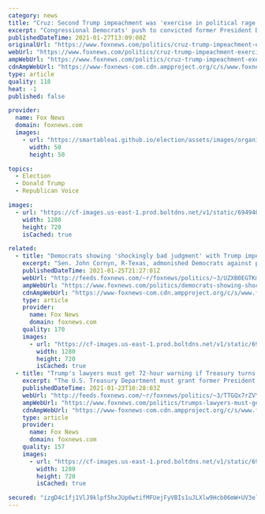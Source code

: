 ```yaml
---
category: news
title: "Cruz: Second Trump impeachment was 'exercise in political rage' by Democrats: 'It was their id speaking'"
excerpt: "Congressional Democrats' push to convicted former President Donald Trump of impeachable offenses is \"driven by the partisan rage and the partisan anger that the Democrats feel,\" Sen. Ted Cruz, R-Texas, told \"Hannity\" Tuesday. \"They hate Donald J."
publishedDateTime: 2021-01-27T13:09:00Z
originalUrl: "https://www.foxnews.com/politics/cruz-trump-impeachment-exercise-political-rage-democrats"
webUrl: "https://www.foxnews.com/politics/cruz-trump-impeachment-exercise-political-rage-democrats"
ampWebUrl: "https://www.foxnews.com/politics/cruz-trump-impeachment-exercise-political-rage-democrats.amp"
cdnAmpWebUrl: "https://www-foxnews-com.cdn.ampproject.org/c/s/www.foxnews.com/politics/cruz-trump-impeachment-exercise-political-rage-democrats.amp"
type: article
quality: 118
heat: -1
published: false

provider:
  name: Fox News
  domain: foxnews.com
  images:
    - url: "https://smartableai.github.io/election/assets/images/organizations/foxnews.com-50x50.jpg"
      width: 50
      height: 50

topics:
  - Election
  - Donald Trump
  - Republican Voice

images:
  - url: "https://cf-images.us-east-1.prod.boltdns.net/v1/static/694940094001/3ee76d37-7cc3-41e5-a110-85fc30d5e54c/b533923f-0a48-4031-b2f3-27fe4a3bb1ca/1280x720/match/image.jpg"
    width: 1280
    height: 720
    isCached: true

related:
  - title: "Democrats showing 'shockingly bad judgment' with Trump impeachment focus: Cornyn"
    excerpt: "Sen. John Cornyn, R-Texas, admonished Democrats against pursuing another impeachment trial against former President Donald Trump, saying Monday it shows \"shockingly bad judgment.\""
    publishedDateTime: 2021-01-25T21:27:01Z
    webUrl: "http://feeds.foxnews.com/~r/foxnews/politics/~3/UZXB0EGTKm0/democrats-showing-shockingly-bad-judgment-with-trump-impeachment-focus-cornyn"
    ampWebUrl: "https://www.foxnews.com/politics/democrats-showing-shockingly-bad-judgment-with-trump-impeachment-focus-cornyn.amp"
    cdnAmpWebUrl: "https://www-foxnews-com.cdn.ampproject.org/c/s/www.foxnews.com/politics/democrats-showing-shockingly-bad-judgment-with-trump-impeachment-focus-cornyn.amp"
    type: article
    provider:
      name: Fox News
      domain: foxnews.com
    quality: 170
    images:
      - url: "https://cf-images.us-east-1.prod.boltdns.net/v1/static/694940094001/6df6e525-5569-4d10-9efc-e2e13414355d/5ad2f01c-aceb-44c0-8ea1-25f2ec90acd4/1280x720/match/image.jpg"
        width: 1280
        height: 720
        isCached: true
  - title: "Trump's lawyers must get 72-hour warning if Treasury turns over president's tax returns to Democrats: judge"
    excerpt: "The U.S. Treasury Department must grant former President Trump’s lawyers a 72-hour warning if it allows his tax returns to be released to Democrats, a judge ruled Friday, according to a report."
    publishedDateTime: 2021-01-23T10:28:03Z
    webUrl: "http://feeds.foxnews.com/~r/foxnews/politics/~3/TTGQx7rZVYE/trumps-lawyers-must-get-72-hour-warning-if-treasury-turns-over-presidents-tax-returns-to-democrats-judge"
    ampWebUrl: "https://www.foxnews.com/politics/trumps-lawyers-must-get-72-hour-warning-if-treasury-turns-over-presidents-tax-returns-to-democrats-judge.amp"
    cdnAmpWebUrl: "https://www-foxnews-com.cdn.ampproject.org/c/s/www.foxnews.com/politics/trumps-lawyers-must-get-72-hour-warning-if-treasury-turns-over-presidents-tax-returns-to-democrats-judge.amp"
    type: article
    provider:
      name: Fox News
      domain: foxnews.com
    quality: 157
    images:
      - url: "https://cf-images.us-east-1.prod.boltdns.net/v1/static/694940094001/dae72535-2dae-40bd-8346-e651ec940af2/ae769b4d-a9d6-41c6-80d1-a158afc32667/1280x720/match/image.jpg"
        width: 1280
        height: 720
        isCached: true

secured: "izgD4c1fj1VlJ9klpf5hxJUp6wtifMFUejFyVBIs1uJLXlw9Hcb06mW+UV3elmB5ZB+7sKYbElwxtTmYYWUibot2DJZKf8zqnz1mpXkkXA72nPC21thvRcgpD17Td02TOi566rEC+TgiG4bYSx4PZxLamIQsoej9hPImAFVEdnKiUdJUqit6iLE5leAl7H3B0pODwjRZxwUWZD8lfE4zku760LqPr3XgwGUwe2nAoBh2KoAgwqUPIdkkqf98ji0AmlEVpaqDcA59Tk0N8qtLBo//ebfFRzsDQasDeL4e19M23+59y6yJhaNFih5ygmFd7JE55VlksxRXaIJ6w7fbuavfLSQ1B9JPMFWKBJ964cA=;THFKaAzsYYVZvwohuODvOQ=="
---
```


